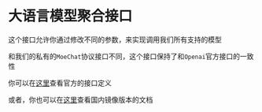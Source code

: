 # 大语言模型聚合接口
这个接口允许你通过修改不同的参数，来实现调用我们所有支持的模型

和我们的私有的`MoeChat`协议接口不同，这个接口保持了和`Openai`官方接口的一致性

你可以在[这里](https://beta.openai.com/docs/api-reference/completions/create)查看官方的接口定义

或者，你也可以在[这里](https://openai.apifox.cn/api-67883981)查看国内镜像版本的文档